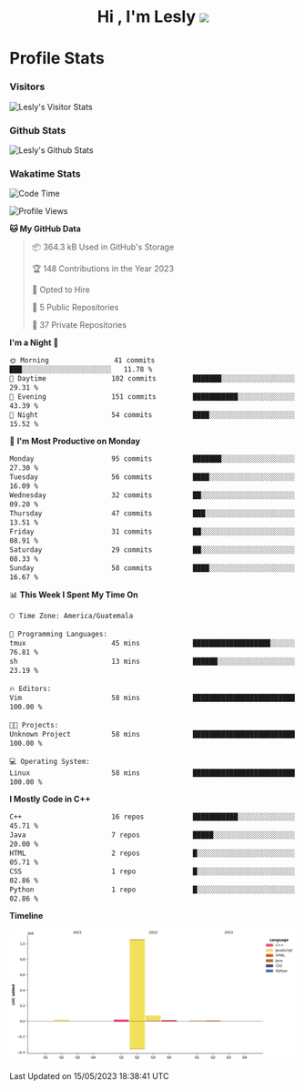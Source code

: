 <h1 align="center">Hi , I'm Lesly <img src="https://media.giphy.com/media/hvRJCLFzcasrR4ia7z/giphy.gif" width="28"></h1>


# Profile Stats

### Visitors
![Lesly's Visitor Stats](https://komarev.com/ghpvc/?username=leslycarrascoj&color=blue&style=for-the-badge&label=VIEWS)

### Github Stats
![Lesly's  Github Stats](https://github-readme-stats.vercel.app/api?username=leslycarrascoj&hide=contribs,issues,stars&count_private=true&include_all_commits=true&show_icons=true&theme=tokyonight)

### Wakatime Stats

<!--START_SECTION:waka-->
![Code Time](http://img.shields.io/badge/Code%20Time-291%20hrs%206%20mins-blue)

![Profile Views](http://img.shields.io/badge/Profile%20Views-1-blue)

**🐱 My GitHub Data** 

> 📦 364.3 kB Used in GitHub's Storage 
 > 
> 🏆 148 Contributions in the Year 2023
 > 
> 💼 Opted to Hire
 > 
> 📜 5 Public Repositories 
 > 
> 🔑 37 Private Repositories 
 > 
**I'm a Night 🦉** 

```text
🌞 Morning                41 commits          ███░░░░░░░░░░░░░░░░░░░░░░   11.78 % 
🌆 Daytime                102 commits         ███████░░░░░░░░░░░░░░░░░░   29.31 % 
🌃 Evening                151 commits         ███████████░░░░░░░░░░░░░░   43.39 % 
🌙 Night                  54 commits          ████░░░░░░░░░░░░░░░░░░░░░   15.52 % 
```
📅 **I'm Most Productive on Monday** 

```text
Monday                   95 commits          ███████░░░░░░░░░░░░░░░░░░   27.30 % 
Tuesday                  56 commits          ████░░░░░░░░░░░░░░░░░░░░░   16.09 % 
Wednesday                32 commits          ██░░░░░░░░░░░░░░░░░░░░░░░   09.20 % 
Thursday                 47 commits          ███░░░░░░░░░░░░░░░░░░░░░░   13.51 % 
Friday                   31 commits          ██░░░░░░░░░░░░░░░░░░░░░░░   08.91 % 
Saturday                 29 commits          ██░░░░░░░░░░░░░░░░░░░░░░░   08.33 % 
Sunday                   58 commits          ████░░░░░░░░░░░░░░░░░░░░░   16.67 % 
```


📊 **This Week I Spent My Time On** 

```text
🕑︎ Time Zone: America/Guatemala

💬 Programming Languages: 
tmux                     45 mins             ███████████████████░░░░░░   76.81 % 
sh                       13 mins             ██████░░░░░░░░░░░░░░░░░░░   23.19 % 

🔥 Editors: 
Vim                      58 mins             █████████████████████████   100.00 % 

🐱‍💻 Projects: 
Unknown Project          58 mins             █████████████████████████   100.00 % 

💻 Operating System: 
Linux                    58 mins             █████████████████████████   100.00 % 
```

**I Mostly Code in C++** 

```text
C++                      16 repos            ███████████░░░░░░░░░░░░░░   45.71 % 
Java                     7 repos             █████░░░░░░░░░░░░░░░░░░░░   20.00 % 
HTML                     2 repos             █░░░░░░░░░░░░░░░░░░░░░░░░   05.71 % 
CSS                      1 repo              █░░░░░░░░░░░░░░░░░░░░░░░░   02.86 % 
Python                   1 repo              █░░░░░░░░░░░░░░░░░░░░░░░░   02.86 % 
```



**Timeline**

![Lines of Code chart](https://raw.githubusercontent.com/leslycarrascoj/leslycarrascoj/main/assets/bar_graph.png)


 Last Updated on 15/05/2023 18:38:41 UTC
<!--END_SECTION:waka-->


